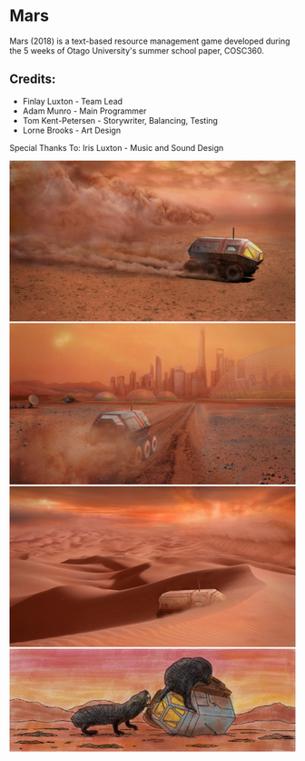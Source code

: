 # Mars
Mars (2018) is a text-based resource management game developed during the 5 weeks of Otago University's summer school paper, COSC360.

## Credits:
* Finlay Luxton       - Team Lead
* Adam Munro          - Main Programmer
* Tom Kent-Petersen   - Storywriter, Balancing, Testing
* Lorne Brooks        - Art Design

Special Thanks To:
Iris Luxton         - Music and Sound Design

![Intro Splashscreen](/MarsProject/Assets/Sprites/splashscreen_intro.png)
![Win Splashscreen](/MarsProject/Assets/Sprites/splashscreen_win.png)
![Lose Splashscreen](/MarsProject/Assets/Sprites/splashscreen_lose.png)
![Hounders Event](/MarsProject/Assets/Sprites/Resources/Event_Hounders.png)
